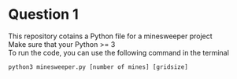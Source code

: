 # Question 1
This repository cotains a Python file for a minesweeper project  
Make sure that your Python >= 3  
To run the code, you can use the following command in the terminal
```
python3 minesweeper.py [number of mines] [gridsize]
```